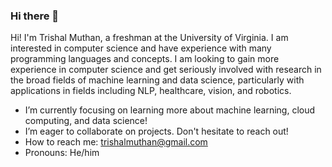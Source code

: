 ### Hi there 👋

Hi! I'm Trishal Muthan, a freshman at the University of Virginia. I am interested in computer science and have experience with many programming languages and concepts. I am looking to gain more experience in computer science and get seriously involved with research in the broad fields of machine learning and data science, particularly with applications in fields including NLP, healthcare, vision, and robotics. 
- I’m currently focusing on learning more about machine learning, cloud computing, and data science!
- I’m eager to collaborate on projects. Don't hesitate to reach out!
- How to reach me: trishalmuthan@gmail.com
- Pronouns: He/him
